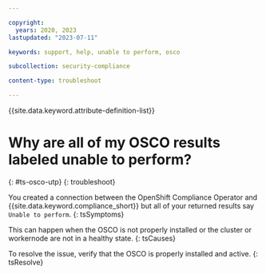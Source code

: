 ```yaml
---

copyright:
  years: 2020, 2023
lastupdated: "2023-07-11"

keywords: support, help, unable to perform, osco

subcollection: security-compliance

content-type: troubleshoot

---
```


{{site.data.keyword.attribute-definition-list}}

# Why are all of my OSCO results labeled unable to perform?
{: #ts-osco-utp}
{: troubleshoot} 

You created a connection between the OpenShift Compliance Operator and {{site.data.keyword.compliance_short}} but all of your returned results say `Unable to perform`.
{: tsSymptoms} 

This can happen when the OSCO is not properly installed or the cluster or workernode are not in a healthy state.
{: tsCauses}


To resolve the issue, verify that the OSCO is properly installed and active.
{: tsResolve}

